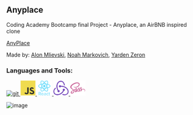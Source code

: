 ## Anyplace

Coding Academy Bootcamp final Project - Anyplace, an AirBNB inspired clone

<a href="https://any-place-app.onrender.com/">AnyPlace</a>

Made by: 
<a href="https://github.com/SuperDuperAlon">Alon Mlievski</a>,
<a href="https://github.com/Noahmarkovich">Noah Markovich</a>,
<a href="https://github.com/Red-Foramn">Yarden Zeron</a>

<h3 align="left">Languages and Tools:</h3>
<p align="left"> <a href="https://git-scm.com/" target="_blank" rel="noreferrer"> <img src="https://www.vectorlogo.zone/logos/git-scm/git-scm-icon.svg" alt="git" width="40" height="40"/> </a> <a href="https://developer.mozilla.org/en-US/docs/Web/JavaScript" target="_blank" rel="noreferrer"> <img src="https://raw.githubusercontent.com/devicons/devicon/master/icons/javascript/javascript-original.svg" alt="javascript" width="40" height="40"/> </a> <a href="https://reactjs.org/" target="_blank" rel="noreferrer"> <img src="https://raw.githubusercontent.com/devicons/devicon/master/icons/react/react-original-wordmark.svg" alt="react" width="40" height="40"/> </a> <a href="https://redux.js.org" target="_blank" rel="noreferrer"> <img src="https://raw.githubusercontent.com/devicons/devicon/master/icons/redux/redux-original.svg" alt="redux" width="40" height="40"/> </a> <a href="https://sass-lang.com" target="_blank" rel="noreferrer"> <img src="https://raw.githubusercontent.com/devicons/devicon/master/icons/sass/sass-original.svg" alt="sass" width="40" height="40"/> </a> </p>

<img width="948" alt="image" src="https://user-images.githubusercontent.com/95693400/222195312-b57f2640-c01c-44c2-99ca-435d0c52e8a2.png">
